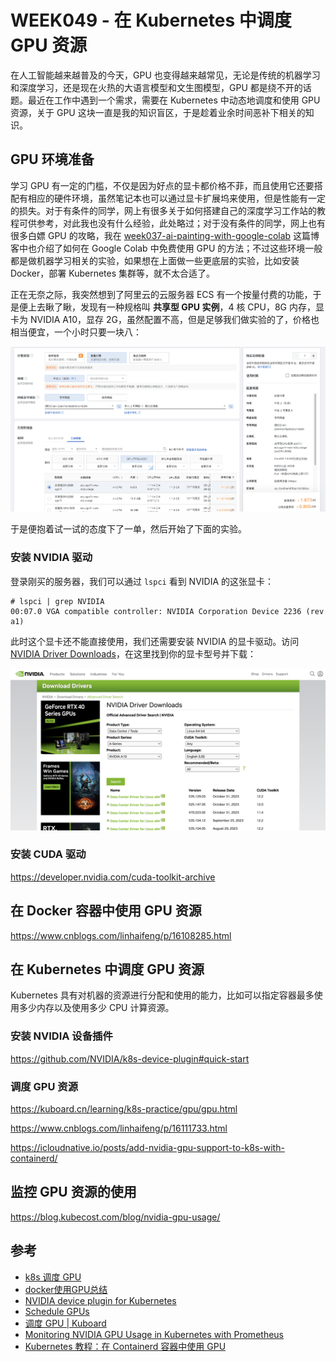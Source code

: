 # WEEK049 - 在 Kubernetes 中调度 GPU 资源

在人工智能越来越普及的今天，GPU 也变得越来越常见，无论是传统的机器学习和深度学习，还是现在火热的大语言模型和文生图模型，GPU 都是绕不开的话题。最近在工作中遇到一个需求，需要在 Kubernetes 中动态地调度和使用 GPU 资源，关于 GPU 这块一直是我的知识盲区，于是趁着业余时间恶补下相关的知识。

## GPU 环境准备

学习 GPU 有一定的门槛，不仅是因为好点的显卡都价格不菲，而且使用它还要搭配有相应的硬件环境，虽然笔记本也可以通过显卡扩展坞来使用，但是性能有一定的损失。对于有条件的同学，网上有很多关于如何搭建自己的深度学习工作站的教程可供参考，对此我也没有什么经验，此处略过；对于没有条件的同学，网上也有很多白嫖 GPU 的攻略，我在 [week037-ai-painting-with-google-colab](../week037-ai-painting-with-google-colab/README.md) 这篇博客中也介绍了如何在 Google Colab 中免费使用 GPU 的方法；不过这些环境一般都是做机器学习相关的实验，如果想在上面做一些更底层的实验，比如安装 Docker，部署 Kubernetes 集群等，就不太合适了。

正在无奈之际，我突然想到了阿里云的云服务器 ECS 有一个按量付费的功能，于是便上去瞅了瞅，发现有一种规格叫 **共享型 GPU 实例**，4 核 CPU，8G 内存，显卡为 NVIDIA A10，显存 2G，虽然配置不高，但是足够我们做实验的了，价格也相当便宜，一个小时只要一块八：

![](./images/aliyun-ecs.png)

于是便抱着试一试的态度下了一单，然后开始了下面的实验。

### 安装 NVIDIA 驱动

登录刚买的服务器，我们可以通过 `lspci` 看到 NVIDIA 的这张显卡：

```
# lspci | grep NVIDIA
00:07.0 VGA compatible controller: NVIDIA Corporation Device 2236 (rev a1)
```

此时这个显卡还不能直接使用，我们还需要安装 NVIDIA 的显卡驱动。访问 [NVIDIA Driver Downloads](https://www.nvidia.com/Download/Find.aspx)，在这里找到你的显卡型号并下载：

![](./images/nvidia-driver-download.png)

### 安装 CUDA 驱动

https://developer.nvidia.com/cuda-toolkit-archive

## 在 Docker 容器中使用 GPU 资源

https://www.cnblogs.com/linhaifeng/p/16108285.html

## 在 Kubernetes 中调度 GPU 资源

Kubernetes 具有对机器的资源进行分配和使用的能力，比如可以指定容器最多使用多少内存以及使用多少 CPU 计算资源。

### 安装 NVIDIA 设备插件

https://github.com/NVIDIA/k8s-device-plugin#quick-start

### 调度 GPU 资源

https://kuboard.cn/learning/k8s-practice/gpu/gpu.html

https://www.cnblogs.com/linhaifeng/p/16111733.html

https://icloudnative.io/posts/add-nvidia-gpu-support-to-k8s-with-containerd/

## 监控 GPU 资源的使用

https://blog.kubecost.com/blog/nvidia-gpu-usage/

## 参考

* [k8s 调度 GPU](https://www.cnblogs.com/linhaifeng/p/16111733.html)
* [docker使用GPU总结](https://www.cnblogs.com/linhaifeng/p/16108285.html)
* [NVIDIA device plugin for Kubernetes](https://github.com/NVIDIA/k8s-device-plugin#quick-start)
* [Schedule GPUs](https://kubernetes.io/docs/tasks/manage-gpus/scheduling-gpus/)
* [调度 GPU | Kuboard](https://kuboard.cn/learning/k8s-practice/gpu/gpu.html)
* [Monitoring NVIDIA GPU Usage in Kubernetes with Prometheus](https://blog.kubecost.com/blog/nvidia-gpu-usage/)
* [Kubernetes 教程：在 Containerd 容器中使用 GPU](https://icloudnative.io/posts/add-nvidia-gpu-support-to-k8s-with-containerd/)
